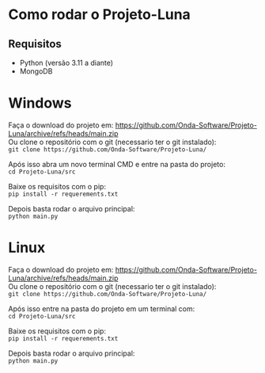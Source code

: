 # Como rodar o Projeto-Luna
## Requisitos
- Python (versão 3.11 a diante)
- MongoDB

# Windows
Faça o download do projeto em: https://github.com/Onda-Software/Projeto-Luna/archive/refs/heads/main.zip
<br>
Ou clone o repositório com o git (necessario ter o git instalado):
<br>
``` git clone https://github.com/Onda-Software/Projeto-Luna/ ```

Após isso abra um novo terminal CMD e entre na pasta do projeto:
<br>
``` cd Projeto-Luna/src ```

Baixe os requisitos com o pip:
<br>
``` pip install -r requerements.txt ```

Depois basta rodar o arquivo principal:
<br>
``` python main.py ```

# Linux
Faça o download do projeto em: https://github.com/Onda-Software/Projeto-Luna/archive/refs/heads/main.zip
<br>
Ou clone o repositório com o git (necessario ter o git instalado):
<br>
``` git clone https://github.com/Onda-Software/Projeto-Luna/ ```

Após isso entre na pasta do projeto em um terminal com: 
<br>
``` cd Projeto-Luna/src ```

Baixe os requisitos com o pip:
<br>
``` pip install -r requerements.txt ```

Depois basta rodar o arquivo principal:
<br>
``` python main.py ```
